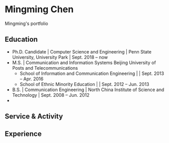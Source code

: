# Mingming Chen
Mingming's portfolio
## Education
- Ph.D. Candidate | Computer Science and Engineering      |     Penn State University, University Park        |              Sept. 2018 – now
- M.S. | Communication and Information Systems   Beijing University of Posts and Telecommunications 
  - School of Information and Communication Engineering                |             |                                         Sept. 2013 – Apr. 2016
  - School of Ethnic Minority Education                                |            |      	   Sept. 2012 – Jun. 2013
- B.S. | Communication Engineering                   |      North China Institute of Science and Technology |           Sept. 2008 – Jun. 2012
- 
## Service & Activity


## Experience
